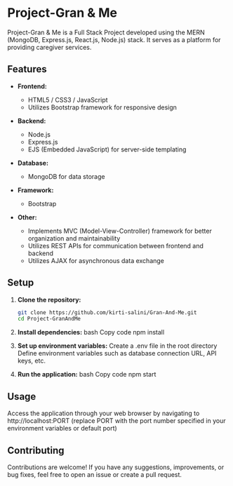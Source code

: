 # Project-Gran & Me

Project-Gran & Me is a Full Stack Project developed using the MERN (MongoDB, Express.js, React.js, Node.js) stack. It serves as a platform for providing caregiver services.

## Features

- **Frontend:**
  - HTML5 / CSS3 / JavaScript
  - Utilizes Bootstrap framework for responsive design
  
- **Backend:**
  - Node.js
  - Express.js
  - EJS (Embedded JavaScript) for server-side templating
  
- **Database:**
  - MongoDB for data storage
  
- **Framework:**
  - Bootstrap
  
- **Other:**
  - Implements MVC (Model-View-Controller) framework for better organization and maintainability
  - Utilizes REST APIs for communication between frontend and backend
  - Utilizes AJAX for asynchronous data exchange
  
## Setup

1. **Clone the repository:**
   ```bash
   git clone https://github.com/kirti-salini/Gran-And-Me.git
   cd Project-GranAndMe

2. **Install dependencies:**
bash
Copy code
npm install

3. **Set up environment variables:**
Create a .env file in the root directory
Define environment variables such as database connection URL, API keys, etc.

4. **Run the application:**
bash
Copy code
npm start

## Usage

Access the application through your web browser by navigating to http://localhost:PORT (replace PORT with the port number specified in your environment variables or default port)

## Contributing

Contributions are welcome! If you have any suggestions, improvements, or bug fixes, feel free to open an issue or create a pull request.